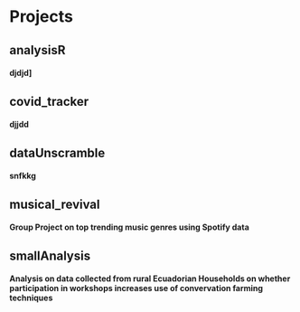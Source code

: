 # Projects
## analysisR
#### djdjd]
## covid_tracker
#### djjdd
## dataUnscramble
#### snfkkg
## musical_revival
#### Group Project on top trending music genres using Spotify data
## smallAnalysis
#### Analysis on data collected from rural Ecuadorian Households on whether participation in workshops increases use of convervation farming techniques
